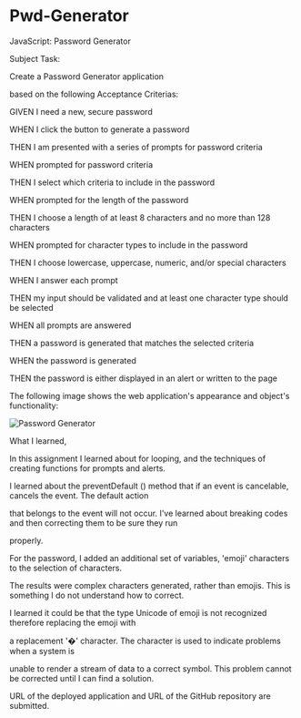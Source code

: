 # Pwd-Generator

JavaScript: Password Generator

Subject Task:

Create a Password Generator application

based on the following Acceptance Criterias:

GIVEN I need a new, secure password

WHEN I click the button to generate a password

THEN I am presented with a series of prompts for password criteria

WHEN prompted for password criteria

THEN I select which criteria to include in the password

WHEN prompted for the length of the password

THEN I choose a length of at least 8 characters and no more than 128 characters

WHEN prompted for character types to include in the password

THEN I choose lowercase, uppercase, numeric, and/or special characters 

WHEN I answer each prompt

THEN my input should be validated and at least one character type should be selected

WHEN all prompts are answered

THEN a password is generated that matches the selected criteria

WHEN the password is generated

THEN the password is either displayed in an alert or written to the page




The following image shows the web application's appearance and object's functionality:

![Password Generator](https://user-images.githubusercontent.com/65749636/96331987-74cf4e00-1016-11eb-97ef-cf12d78981a8.PNG)



What I learned,

In this assignment I learned about for looping, and the techniques of creating functions for prompts and alerts. 

I learned about the preventDefault () method that if an event is cancelable, cancels the event.  The default action

that belongs to the event will not occur. I've learned about breaking codes and then correcting them to be sure they run 

properly.

For the password, I added an additional set of variables, 'emoji' characters to the selection of characters. 

The results were complex characters generated, rather than emojis.  This is something I do not understand how to correct.

I learned it could be that the type Unicode of emoji is not recognized therefore replacing the emoji with 

a replacement '�' character. The character is used to indicate problems when a system is 

unable to render a stream of data to a correct symbol.  This problem cannot be corrected until I can find a solution.  

URL of the deployed application and URL of the GitHub repository are submitted. 


